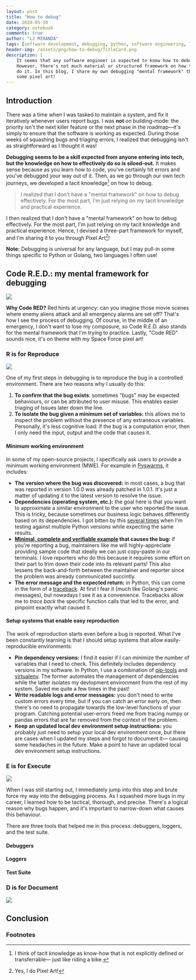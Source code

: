 ```yaml
---
layout: post
title: "How to debug"
date: 2020-05-30
category: notebook
comments: true
author: "LJ MIRANDA"
tags: [software development, debugging, python, software engineering, life]
header-img: /assets/png/how-to-debug/TitleCard.png
description: |
    It seems that any software engineer is expected to know how to debug.
    However, there's not much material or structured framework on how to
    do it. In this blog, I share my own debugging "mental framework" through
    some pixel art!
---
```


<!-- Put the PNG header here -->

<!-- Start with a story -->

## Introduction

There was a time when I was tasked to maintain a system, and fix it iteratively
whenever users report bugs. I was **not** on building-mode: the priority
isn't the next killer feature or the next phase in the roadmap&mdash;it's
simply to ensure that the software is working as expected. During those weeks
of squashing bugs and triaging errors, I realized that debugging isn't as
straightforward as I thought it was!

**Debugging seems to be a skill expected from anyone entering into tech, but
the knowledge on how to effectively do so is siloed-out.** It makes sense
because as you learn how to code, you've certainly hit errors and you've
debugged your way out of it. Then, as we go through our own tech journeys, we
developed a tacit knowledge[^1] on how to debug.

> I realized that I don't have a "mental framework" on how to debug
> effectively. For the most part, I'm just relying on my tacit knowledge and
> practical experience.

I then realized that I don't have a "mental framework" on how to debug effectively.
For the most part, I'm just relying on my tacit knowledge and practical
experience. Hence, I devised a three-part framework for myself, and I'm sharing
it to you through Pixel Art[^2]!

**Note:** Debugging is universal for any language, but I may pull-in some
things specific to Python or Golang, two languages I often use!

## Code R.E.D.: my mental framework for debugging

![](/assets/png/how-to-debug/Blog-TitleCard.png)


**Why Code RED?** Red hints at urgency: can you imagine those movie scenes where
enemy aliens attack and all emergency alarms are set off? That's how I see
the process of debugging. Of course, in the middle of an emergency, I don't
want to lose my composure, so Code R.E.D. also stands for the mental framework
that I'm trying to practice. Lastly, "Code RED" sounds nice, it's on theme
with my Space Force pixel art!

### R is for Reproduce

![](/assets/png/how-to-debug/Blog-CodeRED-Reproduce.gif)

One of my first steps in debugging is to reproduce the bug in a controlled
environment. There are two reasons why I usually do this:

1. **To confirm that the bug exists**: sometimes "bugs" may be expected
   behaviours, or can be attributed to user misuse. This enables easier
   triaging of Issues later down the line.
2. **To isolate the bug given a minimum set of variables:** this allows
   me to inspect the problem without the presence of any extraneous variables.
   Personally, it's less cognitive load: if the bug is a computation error,
   then I only need the input, output and the code that causes it. 

#### Minimum working environment

In some of my open-source projects, I specifically ask users to provide a
minimum working environment (MWE). For example in
[Pyswarms](https://github.com/ljvmiranda921/pyswarms), it includes:
- **The version where the bug was discovered:** in most cases, a bug that was
    reported in version 1.0.0 was already patched in 1.0.1. It's just a matter
    of updating it to the latest version to resolve the issue.
- **Dependencies (operating system, etc.):** the goal here is that you want to
    approximate a similar environment to the user who reported the issue. This
    is tricky, because sometimes our business logic behaves differently based
    on its dependencies. I got bitten by this [several
    times](https://github.com/ljvmiranda921/pyswarms/issues/174) when I'm
    testing against multiple Python versions while expecting the same results.
- **[Minimal, complete and verifiable example](https://stackoverflow.com/help/minimal-reproducible-example) that causes the bug:** if you're reporting a bug, maintainers like me will highly-appreciate providing sample code that ideally we can just copy-paste in our terminals. I love reporters who do this because it requires some effort on their part to trim down their code into its relevant parts! This also lessens the back-and-forth between the maintainer and reporter since the problem was already communicated succintly.
- **The error message and the expected return:** in Python, this can come in
    the form of a [traceback](https://realpython.com/python-traceback/). At
    first I fear it (much like Golang's panic messages), but nowadays I see it
    as a convenience. Tracebacks allow me to *trace back* the specific
    function calls that led to the error, and pinpoint exactly what caused it.

#### Setup systems that enable easy reproduction

The work of reproduction starts even before a bug is reported. What I've been
constantly learning is that I should setup systems that allow
easily-reproducible environments: 

* **Pin dependency versions:** I find it easier if I can minimize the number of
    variables that I need to check. This definitely includes dependency
    versions in my software. In Python, I use a combination of [pip-tools](https://github.com/jazzband/pip-tools)
    and [virtualenv](https://github.com/pypa/virtualenv). The former automates
    the management of dependencies while the latter isolates my devlopment
    environment from the rest of my system. Saved me quite a few times in the
    past!
* **Write readable logs and error messages:** you don't need to write custom
    errors every time, but if you can catch an error early on, then there's no
    need to propagate towards the low-level functions of your program. Catching
    potential user-errors freed me from tracing numpy or pandas errors that are
    far removed from the context of the problem.
* **Keep an updated local dev environment setup instructions:** you probably just need to
    setup your local dev environment once, but there are cases when I updated
    my steps and forgot to document it&mdash; causing some headaches in the
    future. Make a point to have an updated local dev environment setup
    instructions.


### E is for Execute

![](/assets/png/how-to-debug/Blog-CodeRED-Execute.gif)

When I was still starting out, I immediately jump into this step and brute
force my way into the debugging process. As I squashed more bugs in my career,
I learned how to be tactical, thorough, and precise. There's a logical reason
why bugs happen, and it's important to narrow-down what causes this behaviour.

There are three tools that helped me in this process: debuggers, loggers, and
the test suite.

#### Debuggers

#### Loggers

#### Test Suite

<!-- Use the best tool for the job -->

<!-- Build confidence: run the tests first without changing anything -->
<!-- Use breakpoints and debugger -->
<!-- Setup guard rails such as regression tests -->


### D is for Document


![](/assets/png/how-to-debug/Blog-CodeRED-Document.gif)


## Conclusion


### Footnotes

[^1]: I think of tacit knowledge as know-how that is not explicitly defined or transferrable&mdash; just like riding a bike.
[^2]: Yes, I do Pixel Art! 
